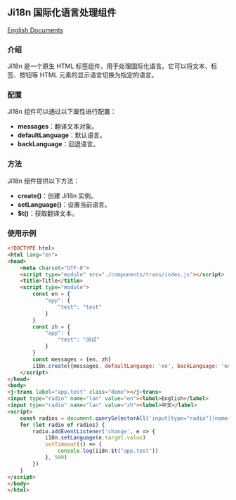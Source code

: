 ## Ji18n 国际化语言处理组件
[English Documents](README.en.md)
### 介绍

Ji18n 是一个原生 HTML 标签组件，用于处理国际化语言。它可以将文本、标签、按钮等 HTML 元素的显示语言切换为指定的语言。

### 配置

Ji18n 组件可以通过以下属性进行配置：

* **messages**：翻译文本对象。
* **defaultLanguage**：默认语言。
* **backLanguage**：回退语言。

### 方法

Ji18n 组件提供以下方法：

* **create()**：创建 Ji18n 实例。
* **setLanguage()**：设置当前语言。
* **$t()**：获取翻译文本。
### 使用示例

```html
<!DOCTYPE html>
<html lang="en">
<head>
    <meta charset="UTF-8">
    <script type="module" src="./components/trans/index.js"></script>
    <title>Title</title>
    <script type="module">
        const en = {
            "app": {
                "test": "test"
            }
        }
        const zh = {
            "app": {
                "test": "测试"
            }
        }
        const messages = {en, zh}
        i18n.create({messages, defaultLanguage: 'en', backLanguage: 'en'});
    </script>
</head>
<body>
<j-trans label="app.test" class="demo"></j-trans>
<input type="radio" name="lan" value="en"><label>English</label>
<input type="radio" name="lan" value="zh"><label>中文</label>
<script>
    const radios = document.querySelectorAll('input[type="radio"][name="lan"]');
    for (let radio of radios) {
        radio.addEventListener('change', e => {
            i18n.setLanguage(e.target.value)
            setTimeout(() => {
                console.log(i18n.$t("app.test"))
            }, 500)
        })
    }
</script>
</body>
</html>
```